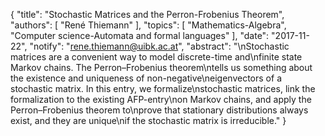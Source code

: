 {
    "title": "Stochastic Matrices and the Perron-Frobenius Theorem",
    "authors": [
        "René Thiemann"
    ],
    "topics": [
        "Mathematics-Algebra",
        "Computer science-Automata and formal languages"
    ],
    "date": "2017-11-22",
    "notify": "rene.thiemann@uibk.ac.at",
    "abstract": "\nStochastic matrices are a convenient way to model discrete-time and\nfinite state Markov chains. The Perron&ndash;Frobenius theorem\ntells us something about the existence and uniqueness of non-negative\neigenvectors of a stochastic matrix.  In this entry, we formalize\nstochastic matrices, link the formalization to the existing AFP-entry\non Markov chains, and apply the Perron&ndash;Frobenius theorem to\nprove that stationary distributions always exist, and they are unique\nif the stochastic matrix is irreducible."
}